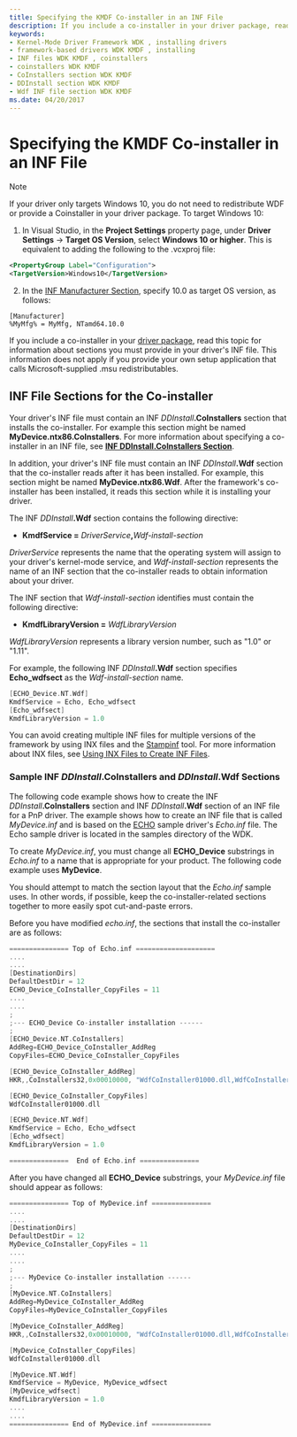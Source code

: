 ```yaml
---
title: Specifying the KMDF Co-installer in an INF File
description: If you include a co-installer in your driver package, read this topic for information about sections you must provide in your driver's INF file.
keywords:
- Kernel-Mode Driver Framework WDK , installing drivers
- framework-based drivers WDK KMDF , installing
- INF files WDK KMDF , coinstallers
- coinstallers WDK KMDF
- CoInstallers section WDK KMDF
- DDInstall section WDK KMDF
- Wdf INF file section WDK KMDF
ms.date: 04/20/2017
---
```


# Specifying the KMDF Co-installer in an INF File

> [!NOTE]
> If your driver only targets Windows 10, you do not need to redistribute WDF or provide a Coinstaller in your driver package. To target Windows 10:
>1. In Visual Studio, in the **Project Settings** property page, under **Driver Settings** -> **Target OS Version**, select **Windows 10 or higher**.  This is equivalent to adding the following to the .vcxproj file: 
>```xml
><PropertyGroup Label="Configuration">
><TargetVersion>Windows10</TargetVersion>
>```
>2. In the [INF Manufacturer Section](../install/inf-manufacturer-section.md), specify 10.0 as target OS version, as follows:
>```inf
>[Manufacturer]
>%MyMfg% = MyMfg, NTamd64.10.0
>```

If you include a co-installer in your [driver package](../install/components-of-a-driver-package.md), read this topic for information about sections you must provide in your driver's INF file. This information does not apply if you provide your own setup application that calls Microsoft-supplied .msu redistributables.

##  INF File Sections for the Co-installer


Your driver's INF file must contain an INF <em>DDInstall</em>**.CoInstallers** section that installs the co-installer. For example this section might be named **MyDevice.ntx86.CoInstallers**. For more information about specifying a co-installer in an INF file, see [**INF DDInstall.CoInstallers Section**](../install/inf-ddinstall-coinstallers-section.md).

In addition, your driver's INF file must contain an INF <em>DDInstall</em>**.Wdf** section that the co-installer reads after it has been installed. For example, this section might be named **MyDevice.ntx86.Wdf**. After the framework's co-installer has been installed, it reads this section while it is installing your driver.

The INF <em>DDInstall</em>**.Wdf** section contains the following directive:

- **KmdfService =** <em>DriverService</em>**,**<em>Wdf-install-section</em>

*DriverService* represents the name that the operating system will assign to your driver's kernel-mode service, and *Wdf-install-section* represents the name of an INF section that the co-installer reads to obtain information about your driver.

The INF section that *Wdf-install-section* identifies must contain the following directive:

-   **KmdfLibraryVersion =** *WdfLibraryVersion*

*WdfLibraryVersion* represents a library version number, such as "1.0" or "1.11".

For example, the following INF <em>DDInstall</em>**.Wdf** section specifies **Echo\_wdfsect** as the *Wdf-install-section* name.

```cpp
[ECHO_Device.NT.Wdf]
KmdfService = Echo, Echo_wdfsect
[Echo_wdfsect]
KmdfLibraryVersion = 1.0
```

You can avoid creating multiple INF files for multiple versions of the framework by using INX files and the [Stampinf](../devtest/stampinf.md) tool. For more information about INX files, see [Using INX Files to Create INF Files](using-inx-files-to-create-inf-files.md).

### <a href="" id="sample-inf-ddinstall-coinstallers-and-ddinstall-wdf-sections"></a>**Sample INF** ***DDInstall*.CoInstallers and** ***DDInstall*.Wdf Sections**

The following code example shows how to create the INF <em>DDInstall</em>**.CoInstallers** section and INF <em>DDInstall</em>**.Wdf** section of an INF file for a PnP driver. The example shows how to create an INF file that is called *MyDevice.inf* and is based on the [ECHO](/samples/browse/) sample driver's *Echo.inf* file. The Echo sample driver is located in the samples directory of the WDK.

To create *MyDevice.inf*, you must change all **ECHO\_Device** substrings in *Echo.inf* to a name that is appropriate for your product. The following code example uses **MyDevice**.

You should attempt to match the section layout that the *Echo.inf* sample uses. In other words, if possible, keep the co-installer-related sections together to more easily spot cut-and-paste errors.

Before you have modified *echo.inf*, the sections that install the co-installer are as follows:

```cpp
=============== Top of Echo.inf ====================
....
....
[DestinationDirs]
DefaultDestDir = 12
ECHO_Device_CoInstaller_CopyFiles = 11
....
....
;
;--- ECHO_Device Co-installer installation ------
;
[ECHO_Device.NT.CoInstallers]
AddReg=ECHO_Device_CoInstaller_AddReg
CopyFiles=ECHO_Device_CoInstaller_CopyFiles

[ECHO_Device_CoInstaller_AddReg]
HKR,,CoInstallers32,0x00010000, "WdfCoInstaller01000.dll,WdfCoInstaller"

[ECHO_Device_CoInstaller_CopyFiles]
WdfCoInstaller01000.dll

[ECHO_Device.NT.Wdf]
KmdfService = Echo, Echo_wdfsect
[Echo_wdfsect]
KmdfLibraryVersion = 1.0

===============  End of Echo.inf ===============
```

After you have changed all **ECHO\_Device** substrings, your *MyDevice.inf* file should appear as follows:

```cpp
=============== Top of MyDevice.inf ===============
....
....
[DestinationDirs]
DefaultDestDir = 12
MyDevice_CoInstaller_CopyFiles = 11
....
....
;
;--- MyDevice Co-installer installation ------
;
[MyDevice.NT.CoInstallers]
AddReg=MyDevice_CoInstaller_AddReg
CopyFiles=MyDevice_CoInstaller_CopyFiles

[MyDevice_CoInstaller_AddReg]
HKR,,CoInstallers32,0x00010000, "WdfCoInstaller01000.dll,WdfCoInstaller"

[MyDevice_CoInstaller_CopyFiles]
WdfCoInstaller01000.dll

[MyDevice.NT.Wdf]
KmdfService = MyDevice, MyDevice_wdfsect
[MyDevice_wdfsect]
KmdfLibraryVersion = 1.0
....
....
=============== End of MyDevice.inf ===============
```

